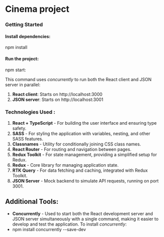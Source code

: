 # Cinema project

### Getting Started

#### Install dependencies:

npm install

#### Run the project:

npm start:

This command uses _concurrently_ to run both the React client and JSON server in parallel:

1. **React client**: Starts on http://localhost:3000
2. **JSON server**: Starts on http://localhost:3001

### Technologies Used :

1. **React + TypeScript** - For building the user interface and ensuring type safety.
2. **SASS** - For styling the application with variables, nesting, and other SASS features.
3. **Classnames** - Utility for conditionally joining CSS class names.
4. **React Router** - For routing and navigation between pages.
5. **Redux Toolkit** - For state management, providing a simplified setup for Redux.
6. **Redux** - Core library for managing application state.
7. **RTK Query** - For data fetching and caching, integrated with Redux Toolkit.
8. **JSON Server** - Mock backend to simulate API requests, running on port 3001.

## Additional Tools:

- **Concurrently** - Used to start both the React development server and JSON server simultaneously with a single command, making it easier to develop and test the application.
  To install _concurrently_:
- npm install concurrently --save-dev

